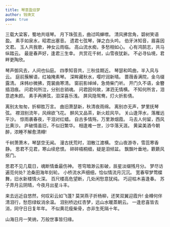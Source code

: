 ```yaml
---
title: 琴意盈旧梦
author: 钱焕文
poem: true
---
```


三载大梁客，蜀地共瑶琴。 月下珠弦去，曲过鸣蝉噤。 
清风拂宫角，碧树笑语盈。 素手如泉水，昭君出塞音。 
遗君七弦琴，弹之白头吟。 伯牙沐知音，眉喜因文君。 
玉人共我歌，神女云雨临。 高山流水痴，多愁相如心。 
心有鸿鹄志，共马纵踏云。 最是春声好，逢君三生幸。 
共赏花千树，山雪夜犹新。 不必寻仙境，君畔更陶欣。 

琴声御风去，人间也仙庭。 四季知音共，三秋佳期近。 
琴瑟和鸣曲，半入风与云。 庭前蔟解语，红袖掩素琴。 
深眸藏秋水，嘤咛润新晴。 蔷薇香满院，金乌缀露清。 
床帏纱微拂，霓裳曲寒清。 窗前影绰绰，急倚柴门听。 
开门久不语，金簪插泪痕。 问君何所泣，分别总销魂。 
问君因何故，涕泗无情横。 不知何所言，泪意遮朱颜。 
素手再拂弦，泪深喜乐浅。 屏风隐鸳鸯，灯火折影倩。 

离别太匆匆，折柳胜万言。 曲旧萧瑟新，秋清夜雨绵。 
离别亦无声，梦里抚琴弦。 襟泪别流年，风绵欲飞花。 
醉风又品茶，新火趁风华。 关山逢萍水，落雁远平沙。 
惊雨袭春夜，干泪对红蜡。 自古多情殇，万里渺烟霞。 
马去人何留，西风比黄沙。 庐破情虽旧，不似旧繁华。 
相逢难一世，沙华落天涯。 黄粱美酒今朝醉，浓睡不解愈清樽! 

千树萧萧木，琴瑟空无闻。 漫古抚荒时，泪散江渡横。 
空山夜游寺，雪蕊寒香静。 思君不见君，寒山续悲恨。 
碎碎梧桐细，疑是泪倾盆。 飘飘叶垂地，簌簌风抠门。 

思君不见几载日，魂断情垂最伤神。 苍穹暗渺云影破，辰星淡缀残月分。 
梦尽访遍觅何处? 沧桑田海年刻轮。 小桥流水声细细，恰似情流月沉沉。 
宽春窄梦莺蝶舞，旧水新楼情火深。 百尺楼高危望断，几处闲愁意犹纯。 
巧迎枯木喜逢春。 苏子弄月云阴晴，今夜月出星斗丰。 

来去远近自悠然，何叹彩云如飞蓬? 莫哭燕子折杨柳，还笑双翼迎霞升! 
金樽何伴清泪行，愁怨绿蚁消余温。 泪别桥边红杏梦，远山水暖蒸朝云。 
一逢悲喜皆去消，同守日日复年年。 不似黄花瘦柴骨，亦非生死隔十年。 

山海日月一笑纳，万般世事皆归缘。
